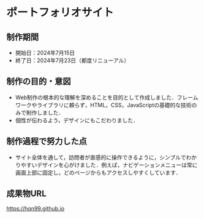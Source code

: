 # ポートフォリオサイト

## 制作期間
- 開始日：2024年7月15日
- 終了日：2024年7月23日（都度リニューアル）

## 制作の目的・意図
- Web制作の根本的な理解を深めることを目的として作成しました．フレームワークやライブラリに頼らず，HTML，CSS，JavaScriptの基礎的な技術のみで制作しました．
- 個性が伝わるよう，デザインにもこだわりました．

## 制作過程で努力した点
- サイト全体を通して，訪問者が直感的に操作できるように，シンプルでわかりやすいデザインを心がけました．例えば，ナビゲーションメニューは常に画面上部に固定し，どのページからもアクセスしやすくしています．

## 成果物URL
https://hqn99.github.io

